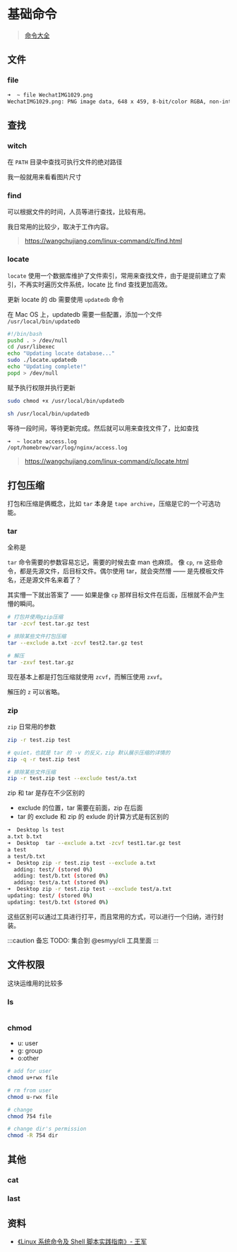 # 基础命令

> [命令大全](https://wangchujiang.com/linux-command/hot.html)

## 文件

### file

```bash
➜  ~ file WechatIMG1029.png
WechatIMG1029.png: PNG image data, 648 x 459, 8-bit/color RGBA, non-interlaced
```

## 查找

### witch

在 `PATH` 目录中查找可执行文件的绝对路径

我一般就用来看看图片尺寸

### find

可以根据文件的时间，人员等进行查找，比较有用。

我日常用的比较少，取决于工作内容。

> <https://wangchujiang.com/linux-command/c/find.html>

### locate

`locate` 使用一个数据库维护了文件索引，常用来查找文件，由于是提前建立了索引，不再实时遍历文件系统，locate 比 find 查找更加高效。

更新 locate 的 db 需要使用 `updatedb` 命令

在 Mac OS 上，updatedb 需要一些配置，添加一个文件 `/usr/local/bin/updatedb`

```bash
#!/bin/bash
pushd . > /dev/null
cd /usr/libexec
echo "Updating locate database..."
sudo ./locate.updatedb
echo "Updating complete!"
popd > /dev/null
```

赋予执行权限并执行更新

```bash
sudo chmod +x /usr/local/bin/updatedb

sh /usr/local/bin/updatedb
```

等待一段时间，等待更新完成。然后就可以用来查找文件了，比如查找

```bash
➜  ~ locate access.log
/opt/homebrew/var/log/nginx/access.log
```

> <https://wangchujiang.com/linux-command/c/locate.html>

## 打包压缩

打包和压缩是俩概念，比如 `tar` 本身是 `tape archive`，压缩是它的一个可选功能。

### tar

全称是

`tar` 命令需要的参数容易忘记，需要的时候去查 man 也麻烦。
像 `cp`, `rm` 这些命令，都是先源文件，后目标文件。偶尔使用 tar，就会突然懵 —— 是先模板文件名，还是源文件名来着了？

其实懵一下就出答案了 —— 如果是像 `cp` 那样目标文件在后面，压根就不会产生懵的瞬间。

```sh
# 打包并使用gzip压缩
tar -zcvf test.tar.gz test

# 排除某些文件打包压缩
tar --exclude a.txt -zcvf test2.tar.gz test

# 解压
tar -zxvf test.tar.gz
```

现在基本上都是打包压缩就使用 `zcvf`，而解压使用 `zxvf`。

解压的 `z` 可以省略。

### zip

`zip` 日常用的参数

```bash
zip -r test.zip test

# quiet，也就是 tar 的 -v 的反义，zip 默认展示压缩的详情的
zip -q -r test.zip test

# 排除某些文件压缩
zip -r test.zip test --exclude test/a.txt
```

zip 和 tar 是存在不少区别的

- exclude 的位置，tar 需要在前面，zip 在后面
- tar 的 exclude 和 zip 的 exlude 的计算方式是有区别的

```sh
➜  Desktop ls test
a.txt b.txt
➜  Desktop  tar --exclude a.txt -zcvf test1.tar.gz test
a test
a test/b.txt
➜  Desktop zip -r test.zip test --exclude a.txt
  adding: test/ (stored 0%)
  adding: test/b.txt (stored 0%)
  adding: test/a.txt (stored 0%)
➜  Desktop zip -r test.zip test --exclude test/a.txt
updating: test/ (stored 0%)
updating: test/b.txt (stored 0%)
```

这些区别可以通过工具进行打平，而且常用的方式，可以进行一个归纳，进行封装。

:::caution 备忘
TODO: 集合到 @esmyy/cli 工具里面
:::

## 文件权限

这块运维用的比较多

### ls

```bash

```

### chmod

- u: user
- g: group
- o:other

```bash
# add for user
chmod u+rwx file

# rm from user
chmod u-rwx file

# change
chmod 754 file

# change dir's permission
chmod -R 754 dir
```

## 其他

### cat

### last

## 资料

- [《Linux 系统命令及 Shell 脚本实践指南》- 王军](https://book.douban.com/subject/25803528/)
